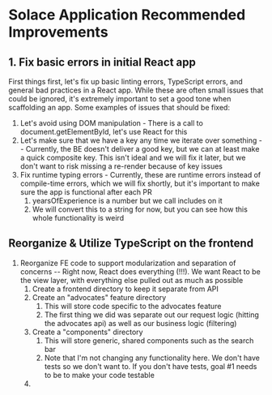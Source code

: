 # Solace Application Recommended Improvements

## 1. Fix basic errors in initial React app

First things first, let's fix up basic linting errors, TypeScript errors, and general bad practices in a React app. While these are often small issues that could be ignored, it's extremely important to set a good tone when scaffolding an app. Some examples of issues that should be fixed:

1. Let's avoid using DOM manipulation - There is a call to document.getElementById, let's use React for this
2. Let's make sure that we have a key any time we iterate over something -- Currently, the BE doesn't deliver a good key, but we can at least make a quick composite key. This isn't ideal and we will fix it later, but we don't want to risk missing a re-render because of key issues
3. Fix runtime typing errors - Currently, these are runtime errors instead of compile-time errors, which we will fix shortly, but it's important to make sure the app is functional after each PR
   1. yearsOfExperience is a number but we call includes on it
   2. We will convert this to a string for now, but you can see how this whole functionality is weird

## Reorganize & Utilize TypeScript on the frontend

1. Reorganize FE code to support modularization and separation of concerns -- Right now, React does everything (!!!). We want React to be the view layer, with everything else pulled out as much as possible
   1. Create a frontend directory to keep it separate from API
   2. Create an "advocates" feature directory
      1. This will store code specific to the advocates feature
      2. The first thing we did was separate out our request logic (hitting the advocates api) as well as our business logic (filtering)
   3. Create a "components" directory
      1. This will store generic, shared components such as the search bar
      2. Note that I'm not changing any functionality here. We don't have tests so we don't want to. If you don't have tests, goal #1 needs to be to make your code testable
   4. 
